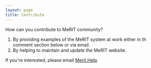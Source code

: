```yaml
---
layout: page
title: Contribute
---
```



How can you contribute to MeRIT community?

1. By providing examples of the MeRIT system at work either in th comment section below or via email.
2. By helping to maintain and update the MeRIT website.

If you're interested, please email [Merit.Help](merit.help@gmail.com)



<script src="https://utteranc.es/client.js"
        repo="EIvimeyCook / MeRIT"
        issue-term="title"
        theme="boxy-light"
        crossorigin="anonymous"
        async>
</script>
